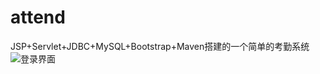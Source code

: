 ﻿# attend
JSP+Servlet+JDBC+MySQL+Bootstrap+Maven搭建的一个简单的考勤系统
![登录界面][1]


  [1]: http://static.zybuluo.com/danerlt/u96sl90kt7et23wb2sc5bao2/image_1bcnm2ivpspinqq1d2s21h75d9.png